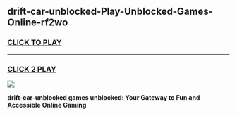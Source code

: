 
## drift-car-unblocked-Play-Unblocked-Games-Online-rf2wo
<h3>
<a href="https://premium76.site?title=drift-car-unblocked&ref=25A">CLICK TO PLAY</a></h3>
<hr>

<h3>
<a href="https://premium76.site?title=drift-car-unblocked&ref=25A">CLICK 2 PLAY</a>
  
</h3>

<a href="https://premium76.site?title=drift-car-unblocked&ref=25A"><img src="https://clearcache.store/games.png"></a>


**drift-car-unblocked games unblocked: Your Gateway to Fun and Accessible Online Gaming**
